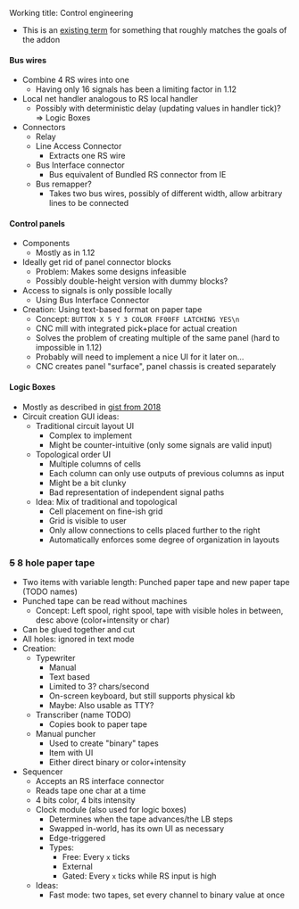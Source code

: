 Working title: Control engineering 
 - This is an [existing term](https://en.wikipedia.org/wiki/Control_engineering) for something that roughly matches the goals of the addon
#### Bus wires
 - Combine 4 RS wires into one
   - Having only 16 signals has been a limiting factor in 1.12
 - Local net handler analogous to RS local handler
   - Possibly with deterministic delay (updating values in handler tick)?  
   => Logic Boxes
 - Connectors
   - Relay
   - Line Access Connector
     - Extracts one RS wire
   - Bus Interface connector
     - Bus equivalent of Bundled RS connector from IE
   - Bus remapper?
     - Takes two bus wires, possibly of different width, allow arbitrary lines to be connected
 
#### Control panels
 - Components
   - Mostly as in 1.12
 - Ideally get rid of panel connector blocks
   - Problem: Makes some designs infeasible
   - Possibly double-height version with dummy blocks?
 - Access to signals is only possible locally
   - Using Bus Interface Connector
 - Creation: Using text-based format on paper tape
   - Concept: `BUTTON X 5 Y 3 COLOR FF00FF LATCHING YES\n`
   - CNC mill with integrated pick+place for actual creation
   - Solves the problem of creating multiple of the same panel (hard to impossible in 1.12)
   - Probably will need to implement a nice UI for it later on...
   - CNC creates panel "surface", panel chassis is created separately
 
#### Logic Boxes
 - Mostly as described in [gist from 2018](https://gist.github.com/malte0811/c1ad8a86764bd3216b253200cedee7af)
 - Circuit creation GUI ideas:
   - Traditional circuit layout UI
     - Complex to implement
     - Might be counter-intuitive (only some signals are valid input)
   - Topological order UI
     - Multiple columns of cells
     - Each column can only use outputs of previous columns as input
     - Might be a bit clunky
     - Bad representation of independent signal paths
   - Idea: Mix of traditional and topological
     - Cell placement on fine-ish grid
     - Grid is visible to user
     - Only allow connections to cells placed further to the right
     - Automatically enforces some degree of organization in layouts

### ~~5~~ 8 hole paper tape
 - Two items with variable length: Punched paper tape and new paper tape (TODO names)
 - Punched tape can be read without machines
   - Concept: Left spool, right spool, tape with visible holes in between, desc above (color+intensity or char)
 - Can be glued together and cut
 - All holes: ignored in text mode
 - Creation:
   - Typewriter
     - Manual
     - Text based
     - Limited to 3? chars/second
     - On-screen keyboard, but still supports physical kb
     - Maybe: Also usable as TTY?
   - Transcriber (name TODO)
     - Copies book to paper tape
   - Manual puncher
     - Used to create "binary" tapes
     - Item with UI
     - Either direct binary or color+intensity
 - Sequencer
   - Accepts an RS interface connector
   - Reads tape one char at a time
   - 4 bits color, 4 bits intensity
   - Clock module (also used for logic boxes)
     - Determines when the tape advances/the LB steps
     - Swapped in-world, has its own UI as necessary
     - Edge-triggered
     - Types:
       - Free: Every `x` ticks
       - External
       - Gated: Every `x` ticks while RS input is high
   - Ideas:
     - Fast mode: two tapes, set every channel to binary value at once
